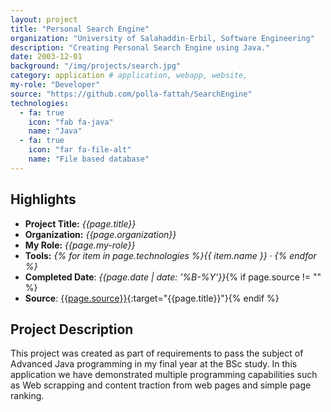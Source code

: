 ```yaml
---
layout: project
title: "Personal Search Engine"
organization: "University of Salahaddin-Erbil, Software Engineering"
description: "Creating Personal Search Engine using Java."
date: 2003-12-01
background: "/img/projects/search.jpg"
category: application # application, webapp, website,
my-role: "Developer"
source: "https://github.com/polla-fattah/SearchEngine"
technologies:
  - fa: true
    icon: "fab fa-java"
    name: "Java"
  - fa: true
    icon: "far fa-file-alt"
    name: "File based database"
---
```


## Highlights

- **Project Title:** _{{page.title}}_
- **Organization:** _{{page.organization}}_
- **My Role:** _{{page.my-role}}_
- **Tools:** _{% for item in page.technologies %}{{ item.name }}&nbsp;&middot;&nbsp;{% endfor %}_
- **Completed Date**: _{{page.date  | date: '%B-%Y'}}_{% if page.source != "" %}
- **Source**: [{{page.source}}]({{page.source}}){:target="{{page.title}}"}{% endif %}

## Project Description

This project was created as part of requirements to pass the subject of Advanced Java programming in my final year at the BSc study. In this application we have demonstrated multiple programming capabilities such as Web scrapping and content traction from web pages and simple page ranking.
